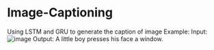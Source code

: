 # Image-Captioning
Using LSTM and GRU to generate the caption of image
Example:
Input:
![image](https://user-images.githubusercontent.com/75940642/155740394-85dce5b1-28df-4309-a581-c7f791a3c584.png)
Output:
A little boy presses his face a window.
